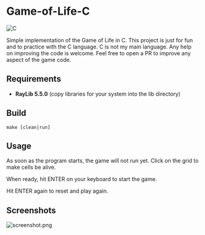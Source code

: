 # Game-of-Life-C
![C](https://img.shields.io/badge/c-%2300599C.svg?style=for-the-badge&logo=c&logoColor=white)

Simple implementation of the Game of Life in C.
This project is just for fun and to practice with the C language.
C is not my main language. Any help on improving the code is welcome.
Feel free to open a PR to improve any aspect of the game code.

## Requirements
- **RayLib 5.5.0** (copy libraries for your system into the lib directory)

## Build
```
make [clean|run]
```

## Usage
As soon as the program starts, the game will not run yet.
Click on the grid to make cells be alive.

When ready, hit ENTER on your keyboard to start the game.

Hit ENTER again to reset and play again.

## Screenshots

![screenshot.png](screenshots/screenshot.png)
